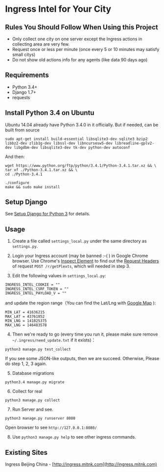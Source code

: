 Ingress Intel for Your City
===========================


Rules You Should Follow When Using this Project
-----------------------------------------------

- Only collect one city on one server except the Ingress actions in collecting area are very few.
- Request once or less per minute (once every 5 or 10 minutes may satisfy small citys)
- Do not show old actions info for any agents (like data 90 days ago)


Requirements
------------

- Python 3.4+
- Django 1.7+
- requests


Install Python 3.4 on Ubuntu
----------------------------

Ubuntu 14.04 already have Python 3.4.0 in it officially.
But if needed, can be built from source

```
sudo apt-get install build-essential libsqlite3-dev sqlite3 bzip2 libbz2-dev zlib1g-dev libssl-dev libncursesw5-dev libreadline-gplv2-dev libgdbm-dev libsqlite3-dev tk-dev python-dev autoconf
```

And then:

```
wget https://www.python.org/ftp/python/3.4.1/Python-3.4.1.tar.xz && \
tar xf ./Python-3.4.1.tar.xz && \
cd ./Python-3.4.1

./configure
make && sudo make install
```


Setup Django
------------

See [Setup Django for Python 3](https://github.com/mitnk/ingress/blob/master/setup_django_for_python3.md) for details.


Usage
-----

1) Create a file called `settings_local.py` under the same directory as `settings.py`.

2) Login your Ingress account (may be banned :-( ) in Google Chrome browser. Use Chrome's [Inspect Element](https://developer.chrome.com/devtools) to find out the [Request Headers](https://developer.chrome.com/devtools/docs/network#http-headers) of request `POST /r/getPlexts`, which will needed in step 3.

3) Edit the following values in `settings_local.py`:

```
INGRESS_INTEL_COOKIE = ""
INGRESS_INTEL_CSRF_TOKEN = ""
INGRESS_INTEL_PAYLOAD_V = ""
```

and update the region range（You can find the Lat/Lng with [Google Map](https://www.google.com/maps/preview) ):

```
MIN_LAT = 41636215
MAX_LAT = 43761852
MIN_LNG = 141825375
MAX_LNG = 146483578
```

4) Then we're ready to go (every time you run it, please make sure remove `~/.ingress/need_update.txt` if it exists)：

`python3 manage.py test_collect`

If you see some JSON-like outputs, then we are succeed. Otherwise, Please do step 1, 2, 3 again.

5) Database migrations

```
python3.4 manage.py migrate
```

6) Collect for real

```
python3 manage.py collect
```

7) Run Server and see.

```
python3 manage.py runserver 8080
```

Open browser to see `http://127.0.0.1:8080/`

8) Use `python3 manage.py help` to see other ingress commands.


Existing Sites
--------------

Ingress Beijing China - [http://ingress.mitnk.com](http://ingress.mitnk.com)
